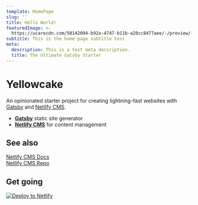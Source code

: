 ```yaml
---
template: HomePage
slug: ''
title: Hello World!
featuredImage: >-
  https://ucarecdn.com/50142094-b92a-4747-b11b-a28cc8477aee/-/preview/-/enhance/81/
subtitle: This is the home page subtitle test
meta:
  description: This is a test meta decsription.
  title: The Ultimate Gatsby Starter
---
```


# Yellowcake

An opinionated starter project for creating lightning-fast websites with [Gatsby](https://gatsbyjs.org) and [Netlify CMS](https://netlifycms.org).

- **[Gatsby](https://gatsbyjs.org)** static site generator
- **[Netlify CMS](https://github.com/netlify/netlify-cms)** for content management

## See also

[Netlify CMS Docs](https://www.netlifycms.org/docs/)  
[Netlify CMS Repo](https://github.com/netlify/netlify-cms)

## Get going

[![Deploy to Netlify](https://www.netlify.com/img/deploy/button.svg)](https://app.netlify.com/start/deploy?repository=https://github.com/thriveweb/yellowcake&stack=cms)
